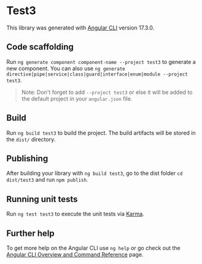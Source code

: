 # Test3

This library was generated with [Angular CLI](https://github.com/angular/angular-cli) version 17.3.0.

## Code scaffolding

Run `ng generate component component-name --project test3` to generate a new component. You can also use `ng generate directive|pipe|service|class|guard|interface|enum|module --project test3`.
> Note: Don't forget to add `--project test3` or else it will be added to the default project in your `angular.json` file. 

## Build

Run `ng build test3` to build the project. The build artifacts will be stored in the `dist/` directory.

## Publishing

After building your library with `ng build test3`, go to the dist folder `cd dist/test3` and run `npm publish`.

## Running unit tests

Run `ng test test3` to execute the unit tests via [Karma](https://karma-runner.github.io).

## Further help

To get more help on the Angular CLI use `ng help` or go check out the [Angular CLI Overview and Command Reference](https://angular.io/cli) page.
